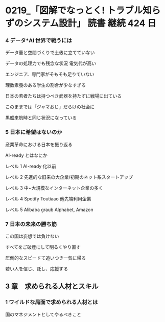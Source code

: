 # 0219\_「図解でなっとく! トラブル知らずのシステム設計」 読書 継続 424 日

### 4 データ\*AI 世界で戦うには

データ量と空間づくりで土俵に立てていない

データの処理力でも残念な状況
電気代が高い

エンジニア、専門家がそもそも足りていない

理数素養のある学生の割合が少なすぎる

日本の若者たちは持つべき武器を持たずに戦場に出ている

このままでは「ジャマおじ」だらけの社会に

黒船来航時と同じ状況になっている

### 5 日本に希望はないのか

産業革命における日本を振り返る

AI-ready とはなにか

レベル 1 AI-ready 化以前

レベル 2 先進的な旧来の大企業/初期のネット系スタートアップ

レベル 3 中~大規模なインターネット企業の多く

レベル 4 Spotify Toutiaao 他先端利用企業

レベル 5 Alibaba graub Alphabet, Amazon

### 7 日本の未来の勝ち筋

この国は妄想では負けない

すべてをご破産にして明るくやり直す

圧倒的なスピードて追いつき一気に帰る

若い人を信じ、託し、応援する

## 3 章　求められる人材とスキル

### 1 ワイルドな局面で求められる人材とは

国のマネジメントとしてやるべきこと
